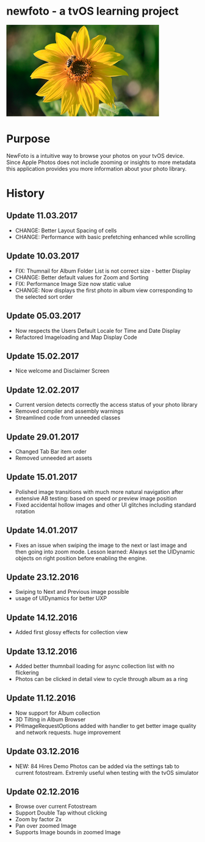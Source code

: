 # newfoto - a tvOS learning project

![newfoto icon](https://raw.githubusercontent.com/rawshooter/newfoto/master/newfoto/icons/AppleTV-Icon-App-Small-400x240.png)


# Purpose
NewFoto is a intuitive way to browse your photos on your tvOS device. Since Apple Photos does not include zooming or insights to more metadata this application provides you more information about your photo library.

# History
## Update 11.03.2017
* CHANGE: Better Layout Spacing of cells
* CHANGE: Performance with basic prefetching enhanced while scrolling

## Update 10.03.2017
* FIX: Thumnail for Album Folder List is not correct size - better Display
* CHANGE: Better default values for Zoom and Sorting
* FIX: Performance Image Size now static value
* CHANGE: Now displays the first photo in album view corresponding to the selected sort order


## Update 05.03.2017
* Now respects the Users Default Locale for Time and Date Display
* Refactored Imageloading and Map Display Code 


## Update 15.02.2017
* Nice welcome and Disclaimer Screen

## Update 12.02.2017
* Current version detects correctly the access status of your photo library
* Removed compiler and assembly warnings
* Streamlined code from unneeded classes

## Update 29.01.2017
* Changed Tab Bar item order
* Removed unneeded art assets


## Update 15.01.2017
* Polished image transitions with much more natural navigation after extensive AB testing: based on speed or preview image position
* Fixed accidental hollow images and other UI glitches including standard rotation

## Update 14.01.2017
* Fixes an issue when swiping the image to the next or last image and then going into zoom mode. Lesson learned: Always set the UIDynamic objects on right position before enabling the engine. 

## Update 23.12.2016
* Swiping to Next and Previous image possible
* usage of UIDynamics for better UXP

## Update 14.12.2016
* Added first glossy effects for collection view


## Update 13.12.2016
* Added better thumnbail loading for async collection list with no flickering
* Photos can be clicked in detail view to cycle through album as a ring 

## Update 11.12.2016
* Now support for Album collection
* 3D Tilting in Album Browser
* PHImageRequestOptions added with handler to get better image quality and network requests. huge improvement

## Update 03.12.2016

* NEW: 84 Hires Demo Photos can be added via the settings tab to current fotostream. Extremly useful when testing with the tvOS simulator

## Update 02.12.2016


* Browse over current Fotostream
* Support Double Tap without clicking
* Zoom by factor 2x
* Pan over zoomed Image
* Supports Image bounds in zoomed Image

